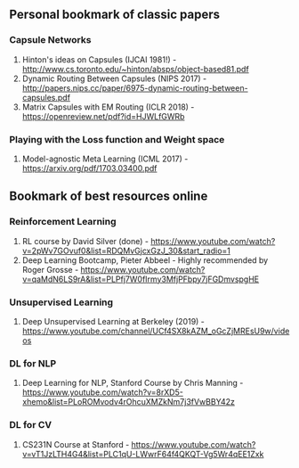 ## Personal bookmark of classic papers

### Capsule Networks 
1. Hinton's ideas on Capsules (IJCAI 1981!) - http://www.cs.toronto.edu/~hinton/absps/object-based81.pdf 
2. Dynamic Routing Between Capsules (NIPS 2017) - http://papers.nips.cc/paper/6975-dynamic-routing-between-capsules.pdf
3. Matrix Capsules with EM Routing (ICLR 2018) - https://openreview.net/pdf?id=HJWLfGWRb

### Playing with the Loss function and Weight space
1. Model-agnostic Meta Learning (ICML 2017) - https://arxiv.org/pdf/1703.03400.pdf 

## Bookmark of best resources online

### Reinforcement Learning
1. RL course by David Silver (done) - https://www.youtube.com/watch?v=2pWv7GOvuf0&list=RDQMvGjcxGzJ_30&start_radio=1
2. Deep Learning Bootcamp, Pieter Abbeel - Highly recommended by Roger Grosse - https://www.youtube.com/watch?v=qaMdN6LS9rA&list=PLPfj7W0fIrmy3MfjPFbpy7jFGDmvspgHE 

### Unsupervised Learning
1. Deep Unsupervised Learning at Berkeley (2019) - https://www.youtube.com/channel/UCf4SX8kAZM_oGcZjMREsU9w/videos

### DL for NLP
1. Deep Learning for NLP, Stanford Course by Chris Manning - https://www.youtube.com/watch?v=8rXD5-xhemo&list=PLoROMvodv4rOhcuXMZkNm7j3fVwBBY42z

### DL for CV
1. CS231N Course at Stanford - https://www.youtube.com/watch?v=vT1JzLTH4G4&list=PLC1qU-LWwrF64f4QKQT-Vg5Wr4qEE1Zxk



